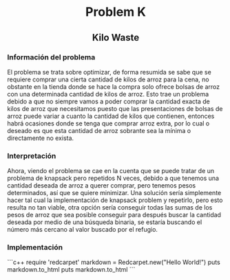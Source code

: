 <h1 align="center">Problem K</h1>
<h2 align="center">Kilo Waste</h2>

<p>
  <h3>Información del problema</h3>
  El problema se trata sobre optimizar, de forma resumida se sabe que se requiere comprar una cierta cantidad de kilos de arroz para la cena, no obstante en la tienda 
  donde se hace la compra solo ofrece bolsas de arroz con una determinada cantidad de kilos de arroz. Esto trae un problema debido a que no siempre vamos a poder comprar
  la cantidad exacta de kilos de arroz que necesitamos puesto que las presentaciones de bolsas de arroz puede variar a cuanto la cantidad de kilos que contienen, entonces
  habrá ocasiones donde se tenga que comprar arroz extra, por lo cual o deseado es que esta cantidad de arroz sobrante sea la mínima o directamente no exista.
  
  <h3>Interpretación</h3>
  Ahora, viendo el problema se cae en la cuenta que se puede tratar de un problema de knapsack pero repetidos N veces, debido a que tenemos una cantidad deseada de arroz
  a querer comprar, pero tenemos pesos determinados, así que se quiere minimizar. 
  Una solución sería simplemente hacer tal cual la implementación de knapsack problem y repetirlo, pero esto resulta no tan viable, otra opción sería conseguir todas 
  las sumas de los pesos de arroz que sea posible conseguir para después buscar la cantidad deseada por medio de una búsqueda binaria, se estaría buscando el número
  más cercano al valor buscado por el refugio.
</p>



<h3>Implementación</h3>
```c++
require 'redcarpet'
markdown = Redcarpet.new("Hello World!")
puts markdown.to_html
puts markdown.to_html
```
